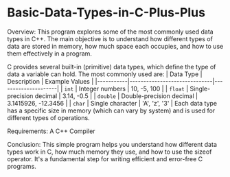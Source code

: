 # Basic-Data-Types-in-C-Plus-Plus

Overview:
This program explores some of the most commonly used data types in C++. The main objective is to understand how different types of data are stored in memory, how much space each occupies, and how to use them effectively in a program.

C provides several built-in (primitive) data types, which define the type of data a variable can hold. The most commonly used are:
| Data Type | Description                  | Example Values      |
|-----------|------------------------------|---------------------|
| `int`     | Integer numbers               | 10, -5, 100         |
| `float`   | Single-precision decimal      | 3.14, -0.5          |
| `double`  | Double-precision decimal      | 3.1415926, -12.3456 |
| `char`    | Single character              | 'A', 'z', '3'       |
Each data type has a specific size in memory (which can vary by system) and is used for different types of operations.

Requirements:
A C++ Compiler

Conclusion:
This simple program helps you understand how different data types work in C, how much memory they use, and how to use the sizeof operator. It's a fundamental step for writing efficient and error-free C programs.
